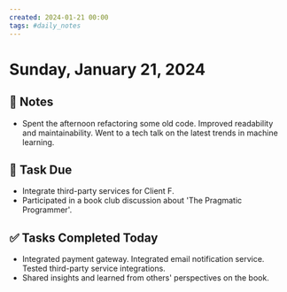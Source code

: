 ```yaml
---
created: 2024-01-21 00:00
tags: #daily_notes
---
```


# Sunday, January 21, 2024

## 📓 Notes
- Spent the afternoon refactoring some old code. Improved readability and maintainability. Went to a tech talk on the latest trends in machine learning.

## 📅 Task Due
- Integrate third-party services for Client F.
- Participated in a book club discussion about 'The Pragmatic Programmer'.

## ✅ Tasks Completed Today
- Integrated payment gateway. Integrated email notification service. Tested third-party service integrations.
- Shared insights and learned from others' perspectives on the book.